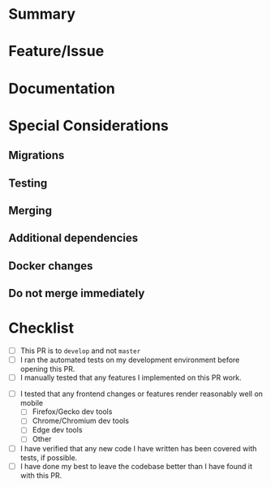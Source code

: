 # Summary
<!--- Describe what this PR will change -->

# Feature/Issue
<!--- Link to the feature/issue that this PR is related to. GitHub will automatically create a link that will close your issue when the PR is merged if you use the following syntax:

Resolves [issue-path]

- If the issue and PR are in the same repository, just use [#issue-number] for the [issue-path]
  - For example: Resolves #35

- If the issue is in a different repository, use [repository-owner-name/repository-name#issue-number] for the [issue-path]
  - For example: Resolves lee-blake/CME-Commitment-to-Change#35

If your PR only makes partial progress on the feature/issue, use something like:

Part of [issue-path]

This will still link the issue and will show the PR in the issue log as a mention. DO NOT use language like "partially resolves" because it will automatically close the issue.

DO NOT use an actual URL for the [issue-path]. If you do, GitHub will not correctly link the issue to your PR.

If there's not a corresponding feature/issue, either make one if that makes sense or note why this change is worth making.
-->

# Documentation
<!--- You can delete this section if the documentation does not need to change. If it does, either link your documentation changes here in a pull request like so:

Changed in [link to documentation PR]

Otherwise note the general changes that still need to be written. -->

# Special Considerations 
<!--- This section can be discarded if none of the below headings are applicable. -->

## Migrations
<!--- Will this trigger migrations? If so, note it here. If the migrations include one or more new fields that are required, provide a one-off default that will work for them. -->

## Testing
<!--- Is anything special (beyond pytest) needed to test these changes? If so, note it here. -->

## Merging
<!--- Will merging this PR require anything special action from the team when they update their projects? If so, note it here. -->

## Additional dependencies 
<!--- If there's a new Python module needed, be sure to update requirements.txt. You should also include it in this section so people know they need to update their environment. If it's something else, be sure to note it here with any required instructions. -->

## Docker changes
<!--- If team members need to rebuild their Docker containers, note it here. -->

## Do not merge immediately
<!--- If you do not want someone to merge these changes as soon as reviews are done and tests pass, note it here with a quick sentence explaining why. -->

# Checklist 
- [ ] This PR is to `develop` and not `master`
- [ ] I ran the automated tests on my development environment before opening this PR.
- [ ] I manually tested that any features I implemented on this PR work.
<!-- You don't need to check all of these, just check with at least one & mark any here -->
- [ ] I tested that any frontend changes or features render reasonably well on mobile
  - [ ] Firefox/Gecko dev tools
  - [ ] Chrome/Chromium dev tools
  - [ ] Edge dev tools
  - [ ] Other <!-- replace this to tell us what, specifically -->
- [ ] I have verified that any new code I have written has been covered with tests, if possible.
- [ ] I have done my best to leave the codebase better than I have found it with this PR.
